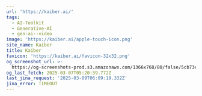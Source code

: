 ```yaml
---
url: 'https://kaiber.ai/'
tags:
  - AI-Toolkit
  - Generative-AI
  - gen-ai--video
image: 'https://kaiber.ai/apple-touch-icon.png'
site_name: Kaiber
title: Kaiber
favicon: 'https://kaiber.ai/favicon-32x32.png'
og_screenshot_url: >-
  https://og-screenshots-prod.s3.amazonaws.com/1366x768/80/false/5cb73ed272e54cfa8c3056fbe38b96e36b99dd074e2840c5a0c6ff254bda6e21.jpeg
og_last_fetch: 2025-03-07T05:20:39.772Z
last_jina_request: '2025-03-09T06:09:19.332Z'
jina_error: TIMEOUT
---
```


